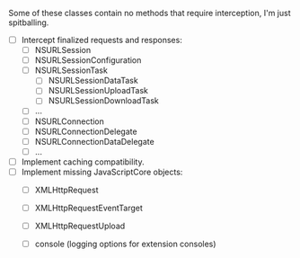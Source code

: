 Some of these classes contain no methods that require interception, I'm just spitballing.

- [ ] Intercept finalized requests and responses:
  - [ ] NSURLSession
  - [ ] NSURLSessionConfiguration
  - [ ] NSURLSessionTask
    - [ ] NSURLSessionDataTask
    - [ ] NSURLSessionUploadTask
    - [ ] NSURLSessionDownloadTask
  - [ ] ...
  - [ ] NSURLConnection
  - [ ] NSURLConnectionDelegate
  - [ ] NSURLConnectionDataDelegate
  - [ ] ...
- [ ] Implement caching compatibility.
- [ ] Implement missing JavaScriptCore objects:
  - [ ] XMLHttpRequest
  - [ ] XMLHttpRequestEventTarget
  - [ ] XMLHttpRequestUpload
  - [ ] console (logging options for extension consoles)

